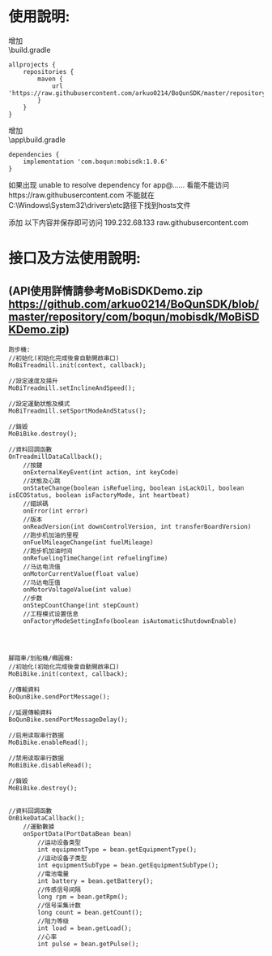# 使用說明:  
增加  
\build.gradle  


    allprojects {
    	repositories {
    		maven {
    			url 'https://raw.githubusercontent.com/arkuo0214/BoQunSDK/master/repository'
    		}
    	}
    }
    

增加  
\app\build.gradle  


    dependencies {
    	implementation 'com.boqun:mobisdk:1.0.6'
    }
    
如果出现 unable to resolve dependency for app@...... 看能不能访问https://raw.githubusercontent.com 不能就在C:\Windows\System32\drivers\etc路径下找到hosts文件  

添加 以下内容并保存即可访问 199.232.68.133 raw.githubusercontent.com  
  
  
# 接口及方法使用說明:  
## **(API使用詳情請參考MoBiSDKDemo.zip https://github.com/arkuo0214/BoQunSDK/blob/master/repository/com/boqun/mobisdk/MoBiSDKDemo.zip)**
    跑步機:
    //初始化(初始化完成後會自動開啟串口)
    MoBiTreadmill.init(context, callback);
    
    //設定速度及揚升
    MoBiTreadmill.setInclineAndSpeed();
    
    //設定運動狀態及模式
    MoBiTreadmill.setSportModeAndStatus();
    
    //銷毀
    MoBiBike.destroy();
    
    //資料回調函數
    OnTreadmillDataCallback();
    	//按鍵
    	onExternalKeyEvent(int action, int keyCode)
        //狀態及心跳
        onStateChange(boolean isRefueling, boolean isLackOil, boolean isECOStatus, boolean isFactoryMode, int heartbeat)
        //錯誤碼
        onError(int error)
        //版本
        onReadVersion(int downControlVersion, int transferBoardVersion)
        //跑步机加油的里程
        onFuelMileageChange(int fuelMileage)
        //跑步机加油时间
        onRefuelingTimeChange(int refuelingTime)
        //马达电流值
        onMotorCurrentValue(float value)
        //马达电压值
        onMotorVoltageValue(int value)
        //步数
        onStepCountChange(int stepCount)
        //工程模式设置信息
        onFactoryModeSettingInfo(boolean isAutomaticShutdownEnable)
    
    
    
    
    腳踏車/划船機/橢圓機:
    //初始化(初始化完成後會自動開啟串口)
    MoBiBike.init(context, callback);
    
    //傳輸資料
    BoQunBike.sendPortMessage();
    
    //延遲傳輸資料
    BoQunBike.sendPortMessageDelay();
    
    //启用读取串行数据
    MoBiBike.enableRead();
    
    //禁用读取串行数据
    MoBiBike.disableRead();

    //銷毀
    MoBiBike.destroy();
    
    
    //資料回調函數
    OnBikeDataCallback();
    	//運動數據
    	onSportData(PortDataBean bean)
    		//运动设备类型
    		int equipmentType = bean.getEquipmentType();
    		//运动设备子类型
    		int equipmentSubType = bean.getEquipmentSubType();
    		//電池電量
    		int battery = bean.getBattery();
    		//传感信号间隔
    		long rpm = bean.getRpm();
    		//信号采集计数
    		long count = bean.getCount();
    		//阻力等级
    		int load = bean.getLoad();
    		//心率
    		int pulse = bean.getPulse();
    

